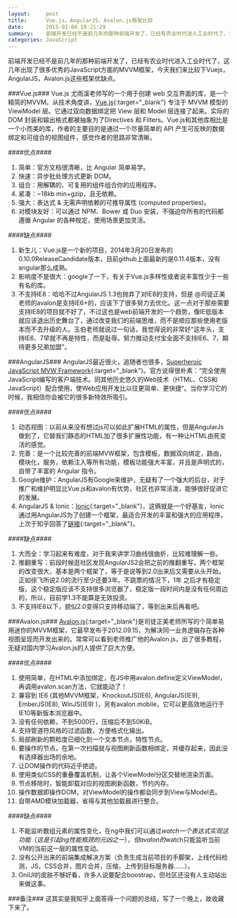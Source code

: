 ```yaml
---
layout:     post
title:      Vue.js，AngularJS，Avalon.js框架比较
date:       2015-02-04 10:21:29
summary:    前端开发已经不是前几年的那种前端开发了，已经有农业时代进入工业时代了，这几年出现了很多优秀的JavaScript方面的MVVM框架，今天我来比较下Vuejs，AngularJS，Avalon.js这些框架优缺点。
categories: JavaScript
---
```


前端开发已经不是前几年的那种前端开发了，已经有农业时代进入工业时代了，这几年出现了很多优秀的JavaScript方面的MVVM框架，今天我们来比较下Vuejs，AngularJS，Avalon.js这些框架优缺点。    

###Vue.js###
Vue.js 尤雨溪老师写的一个用于创建 web 交互界面的库，是一个精简的MVVM。从技术角度讲，[Vue.js](http://vuejs.org/){:target="_blank"} 专注于 MVVM 模型的 ViewModel 层。它通过双向数据绑定把 View 层和 Model 层连接了起来。实际的 DOM 封装和输出格式都被抽象为了Directives 和 Filters。Vue.js和其他库相比是一个小而美的库，作者的主要目的是通过一个尽量简单的 API 产生可反映的数据绑定和可组合的视图组件，感觉作者的思路非常清晰。

####优点####
1. 简单：官方文档很清晰，比 Angular 简单易学。
2. 快速：异步批处理方式更新 DOM。
3. 组合：用解耦的、可复用的组件组合你的应用程序。
4. 紧凑：~18kb min+gzip，且无依赖。
5. 强大：表达式 & 无需声明依赖的可推导属性 (computed properties)。
6. 对模块友好：可以通过 NPM、Bower 或 Duo 安装，不强迫你所有的代码都遵循 Angular 的各种规定，使用场景更加灵活。  

####缺点####
1. 新生儿：Vue.js是一个新的项目，2014年3月20日发布的0.10.0ReleaseCandidate版本，目前github上面最新的是0.11.4版本，没有angular那么成熟。
2. 影响度不是很大：google了一下，有关于Vue.js多样性或者说丰富性少于一些有名的库。
3. 不支持IE8：哈哈不过AngularJS 1.3也抛弃了对IE8的支持，但是 @司徒正美 老师的avalon是支持IE6+的，应该下了很多努力去优化。这一点对于那些需要支持IE8的项目就不好了，不过这也是web前端开发的一个趋势，像IE低版本就应该退出历史舞台了，通过改变我们的前端思维，而不是顺应那些使用老版本而不去升级的人。玉伯老师就说过一句话，我觉得说的非常好“这年头，支持IE6、7早就不再是特性，而是耻辱。努力推动支付宝全面不支持IE6、7，期待更多兄弟加盟”。
 
###AngularJS###
AngularJS最近很火，追随者也很多，[Superheroic JavaScript MVW Framework](https://angularjs.org/){:target="_blank"}。官方说得很朴素：“完全使用JavaScript编写的客户端技术。同其他历史悠久的Web技术（HTML、CSS和JavaScript）配合使用，使Web应用开发比以往更简单、更快捷“。当你学习它的时候，我相信你会被它的很多新特效所吸引。  

####优点####
1. 动态视图：以前从来没有想过js可以如此扩展HTML的属性，但是AngularJs做到了，它替我们静态的HTML加了很多扩展性功能，有一种让HTML由死变活的感觉。
2. 完善：是一个比较完善的前端MVW框架，包含模板，数据双向绑定，路由，模块化，服务，依赖注入等所有功能，模板功能强大丰富，并且是声明式的，自带了丰富的 Angular 指令。
3. Google维护：AngularJS有Google来维护，无疑有了一个强大的后台，对于推广和维护明显比Vue.js和avalon有优势，社区也非常活泼，能够很好促进它的发展。 
4. AngularJS & Ionic：[Ionic](http://ionicframework.com/){:target="_blank"}，这俩就是一个好基友，Ionic通过用AngularJS为了创建一个框架，最适合开发的丰富和强大的应用程序。上次于知乎回答了[链接](http://www.zhihu.com/question/27210335/answer/35713635){:target="_blank"}。

####缺点####
1. 大而全：学习起来有难度，对于我来讲学习曲线很曲折，比较难理解一些。
2. 推翻重写：前段时候逛社区发现AngularJS2会把之前的推翻重写，两个框架的改变很大，基本是两个框架了，等于是说等到2.0出来后又需要从头开始。正如徐飞所说2.0的流行至少还要3年。不跳票的情况下，1年
之后才有稳定版，这个稳定版应该不支持很多浏览器了，稳定版一段时间内是没有任何周边的，所以，目前学1.3不能算是无效投资。
3. 不支持IE8以下，貌似2.0变得只支持移动端了，等到出来后再看吧。

###Avalon.js###
[Avalon.js](https://github.com/RubyLouvre/avalon){:target="_blank"}是司徒正美老师所写的个简单易用迷你的MVVM框架，它最早发布于2012.09.15，为解决同一业务逻辑存在各种视图呈现而开发出来的。常常可以看到老师推广他的Avalon.js，出了很多教程，无疑对国内学习Avalon.js的人提供了巨大方便。  

####优点####
1. 使用简单，在HTML中添加绑定，在JS中用avalon.define定义ViewModel，再调用avalon.scan方法，它就能动了！
2. 兼容到 IE6 (其他MVVM框架，KnockoutJS(IE6), AngularJS(IE9), EmberJS(IE8), WinJS(IE9) )，另有avalon.mobile，它可以更高效地运行于IE10等新版本浏览器中。
3. 没有任何依赖，不到5000行，压缩后不到50KiB。
4. 支持管道符风格的过滤函数，方便格式化输出。
5. 局部刷新的颗粒度已细化到一个文本节点，特性节点。
6. 要操作的节点，在第一次扫描就与视图刷新函数相绑定，并缓存起来，因此没有选择器出场的余地。
7. 让DOM操作的代码近乎绝迹。
8. 使用类似CSS的重叠覆盖机制，让各个ViewModel分区交替地渲染页面。
9. 节点移除时，智能卸载对应的视图刷新函数，节约内存。
10. 操作数据即操作DOM，对ViewModel的操作都会同步到View与Model去。
11. 自带AMD模块加载器，省得与其他加载器进行整合。  

####缺点####
1. 不能监听数组元素的属性变化，在ng中我们可以通过$watch一个表达式实现这功能（这是引起ng性能瓶颈的元凶之一），但avalon的$watch只能监听当前VM的当前这一层的属性变动。
2. 没有公开出来的前端集成解决方案（负责生成当前项目的手脚架，上线代码检测，JS，CSS合并，图片合并，压缩，上传到目标服务器……）。
3. OniUI的皮肤不够好看，许多人说要配合boostrap，但社区还没有人主动站出来做这事。

###备注###
这其实是我知乎上面答得一个问题的总结，写了一个晚上，故收藏下来了。